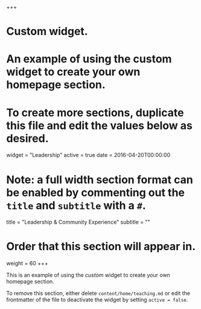 +++
# Custom widget.
# An example of using the custom widget to create your own homepage section.
# To create more sections, duplicate this file and edit the values below as desired.
widget = "Leadership"
active = true
date = 2016-04-20T00:00:00

# Note: a full width section format can be enabled by commenting out the `title` and `subtitle` with a `#`.
title = "Leadership & Community Experience"
subtitle = ""

# Order that this section will appear in.
weight = 60
+++

This is an example of using the *custom* widget to create your own homepage section.

To remove this section, either delete `content/home/teaching.md` or edit the frontmatter of the file to deactivate the widget by setting `active = false`.

